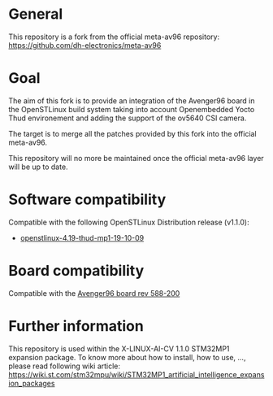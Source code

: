 # General
This repository is a fork from the official meta-av96 repository:
<https://github.com/dh-electronics/meta-av96>

# Goal
The aim of this fork is to provide an integration of the Avenger96 board in
the OpenSTLinux build system taking into account Openembedded Yocto Thud
environement and adding the support of the ov5640 CSI camera.

The target is to merge all the patches provided by this fork into the official
meta-av96.

This repository will no more be maintained once the official meta-av96 layer
will be up to date.

# Software compatibility
Compatible with the following OpenSTLinux Distribution release (v1.1.0):
* [openstlinux-4.19-thud-mp1-19-10-09](https://github.com/STMicroelectronics/oe-manifest)

# Board compatibility
Compatible with the [Avenger96 board rev 588-200](https://www.arrow.com/en/products/avenger96/arrow-development-tools)

# Further information
This repository is used within the X-LINUX-AI-CV 1.1.0 STM32MP1 expansion
package.
To know more about how to install, how to use, ..., please read following wiki
article:
<https://wiki.st.com/stm32mpu/wiki/STM32MP1_artificial_intelligence_expansion_packages>
